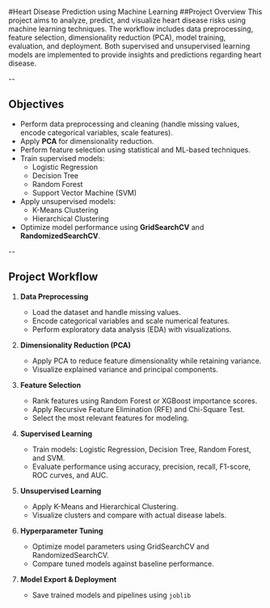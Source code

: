 #Heart Disease Prediction using Machine Learning
##Project Overview
This project aims to analyze, predict, and visualize heart disease risks using machine learning techniques. The workflow includes data preprocessing, feature selection, dimensionality reduction (PCA), model training, evaluation, and deployment. Both supervised and unsupervised learning models are implemented to provide insights and predictions regarding heart disease.

--
## Objectives
- Perform data preprocessing and cleaning (handle missing values, encode categorical variables, scale features).  
- Apply **PCA** for dimensionality reduction.  
- Perform feature selection using statistical and ML-based techniques.  
- Train supervised models:  
  - Logistic Regression  
  - Decision Tree  
  - Random Forest  
  - Support Vector Machine (SVM)  
- Apply unsupervised models:  
  - K-Means Clustering  
  - Hierarchical Clustering  
- Optimize model performance using **GridSearchCV** and **RandomizedSearchCV**.
  
--
## Project Workflow

1. **Data Preprocessing**  
   - Load the dataset and handle missing values.  
   - Encode categorical variables and scale numerical features.  
   - Perform exploratory data analysis (EDA) with visualizations.  

2. **Dimensionality Reduction (PCA)**  
   - Apply PCA to reduce feature dimensionality while retaining variance.  
   - Visualize explained variance and principal components.  

3. **Feature Selection**  
   - Rank features using Random Forest or XGBoost importance scores.  
   - Apply Recursive Feature Elimination (RFE) and Chi-Square Test.  
   - Select the most relevant features for modeling.  

4. **Supervised Learning**  
   - Train models: Logistic Regression, Decision Tree, Random Forest, and SVM.  
   - Evaluate performance using accuracy, precision, recall, F1-score, ROC curves, and AUC.  

5. **Unsupervised Learning**  
   - Apply K-Means and Hierarchical Clustering.  
   - Visualize clusters and compare with actual disease labels.  

6. **Hyperparameter Tuning**  
   - Optimize model parameters using GridSearchCV and RandomizedSearchCV.  
   - Compare tuned models against baseline performance.  

7. **Model Export & Deployment**  
   - Save trained models and pipelines using `joblib`
   

